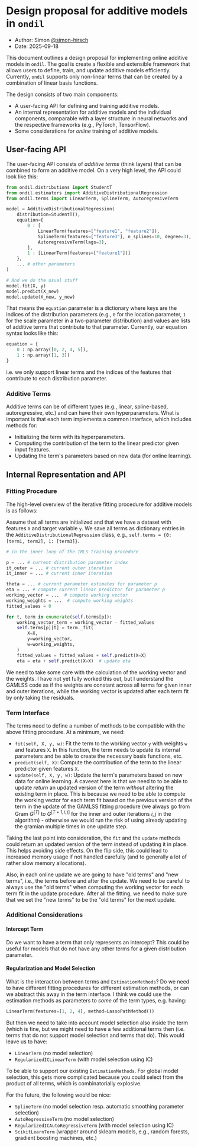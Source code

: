 # Design proposal for additive models in `ondil`

- Author: Simon [@simon-hirsch](https://www.github.com/simon-hirsch)
- Date: 2025-09-18

This document outlines a design proposal for implementing online additive models in `ondil`. The goal is create a flexible and extensible framework that allows users to define, train, and update additive models efficiently. Currently, `ondil` supports only non-linear terms that can be created by a combination of linear basis functions.

The design consists of two main components:

- A user-facing API for defining and training additive models.
- An internal representation for additive models and the individual components, comparable with a layer structure in neural networks and the respective frameworks (e.g., PyTorch, TensorFlow).
- Some considerations for _online_ training of additive models.

## User-facing API

The user-facing API consists of _additive terms_ (think layers) that can be combined to form an additive model. On a very high level, the API could look like this:

```python
from ondil.distributions import StudentT
from ondil.estimators import AdditiveDistributionalRegression
from ondil.terms import LinearTerm, SplineTerm, AutoregresiveTerm

model = AdditiveDistributionalRegression(
    distribution=StudentT(),
    equation={
        0 : [
            LinearTerm(features=["feature1", "feature2"]),
            SplineTerm(features=["feature3"], n_splines=10, degree=3),
            AutoregresiveTerm(lags=3),
        ], 
        1 : [LinearTerm(features=["feature1"])]
    }, 
    ... # other parameters
)

# And we do the usual stuff
model.fit(X, y)
model.predict(X_new)
model.update(X_new, y_new)
```

That means the `equation` parameter is a dictionary where keys are the indices of the distribution parameters (e.g., `0` for the location parameter, `1` for the scale parameter in a two-parameter distribution) and values are lists of additive terms that contribute to that parameter. Currently, our equation syntax looks like this:

```python
equation = {
    0 : np.array([0, 2, 4, 5]), 
    1 : np.array([1, 3])
}
```

i.e. we only support linear terms and the indices of the features that contribute to each distribution parameter.

### Additive Terms

Additive terms can be of different types (e.g., linear, spline-based, autoregressive, etc.) and can have their own hyperparameters. What is important is that each term implements a common interface, which includes methods for:

- Initializing the term with its hyperparameters.
- Computing the contribution of the term to the linear predictor given input features.
- Updating the term's parameters based on new data (for online learning).

## Internal Representation and API

### Fitting Procedure

The high-level overview of the iterative fitting procedure for additive models is as follows:

Assume that all terms are initialized and that we have a dataset with features `X` and target variable `y`. We save all terms as dictionary entries in the `AdditiveDistributionalRegression` class, e.g., `self.terms = {0: [term1, term2], 1: [term3]}`.

```python
# in the inner loop of the IRLS training procedure

p = ... # current distribution parameter index
it_outer = ... # current outer iteration
it_inner = ... # current inner iteration

theta = ... # current parameter estimates for parameter p
eta = ... # compute current linear predictor for parameter p
working_vector = ...  # compute working vector 
working_weights = ...  # compute working weights
fitted_values = 0

for t, term in enumerate(self.terms[p]):    
    working_vector_term = working_vector - fitted_values
    self.terms[p][t] = term._fit(
        X=X, 
        y=working_vector, 
        w=working_weights, 
    )
    fitted_values = fitted_values + self.predict(X=X)
    eta = eta + self.predict(X=X)  # update eta 

```

We need to take some care with the calculation of the working vector and the weights. I have not yet fully worked this out, but I understand the GAMLSS code as if the weights are constant across all terms for given inner and outer iterations, while the working vector is updated after each term fit by only taking the residuals.

### Term Interface

The terms need to define a number of methods to be compatible with the above fitting procedure. At a minimum, we need:

- `fit(self, X, y, w)`: Fit the term to the working vector `y` with weights `w` and features `X`. In this function, the term needs to update its internal parameters and be able to create the necessary basis functions, etc.
- `predict(self, X)`: Compute the contribution of the term to the linear predictor given features `X`.
- `update(self, X, y, w)`: Update the term's parameters based on new data for online learning. A caveeat here is that we need to to be able to update _return_ an updated version of the term _without_ altering the existing term in place. This is because we need to be able to compute the working vector for each term fit based on the previous version of the term in the update of the GAMLSS fitting procedure (we always go from Gram $G^{[T]}$ to $G^{[T+1, i, j]}$ for the inner and outer iterations $i,j$  in the algorithm) - otherwise we would run the risk of using already updating the gramian multiple times in one update step.

Taking the last point into consideration, the `fit` and the `update` methods could return an updated version of the term instead of updating it in place. This helps avoiding side effects. On the flip side, this could lead to increased memory usage if not handled carefully (and to generally a lot of rather slow memory allocations).

Also, in each online update we are going to have "old terms" and "new terms", i.e., the terms before and after the update. We need to be careful to always use the "old terms" when computing the working vector for each term fit in the update procedure. After all the fitting, we need to make sure that we set the "new terms" to be the "old terms" for the next update.

### Additional Considerations

#### Intercept Term

Do we want to have a term that only represents an intercept? This could be useful for models that do not have any other terms for a given distribution parameter.

#### Regularization and Model Selection

What is the interaction between terms and `EstimationMethods`? Do we need to have different fitting procedures for different estimation methods, or can we abstract this away in the term interface. I think we could use the estimation methods as parameters to _some_ of the term types, e.g. having:

```python
LinearTerm(features=[1, 2, 4], method=LassoPathMethod())
```

But then we need to take into account model selection also inside the term (which is fine, but we might need to have a few additional terms then (i.e. terms that do not support model selection and terms that do). This would leave us to have:

- `LinearTerm` (no model selection)
- `RegularizedICLinearTerm` (with model selection using IC)

To be able to support our existing `EstimationMethods`. For global model selection, this gets more complicated because you could select from the product of all terms, which is combinatorially explosive.

For the future, the following would be nice:

- `SplineTerm` (no model selection resp. automatic smoothing parameter selection)
- `AutoRegressiveTerm` (no model selection)
- `RegularizedICAutoRegressiveTerm` (with model selection using IC)
- `ScikitLearnTerm` (wrapper around sklearn models, e.g., random forests, gradient boosting machines, etc.)
